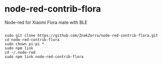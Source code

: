 # node-red-contrib-flora
Node-red for Xiaomi Flora mate with BLE

<code>
sudo git clone https://github.com/ZnakZorro/node-red-contrib-flora.git
cd node-red-contrib-flora
sudo chown pi:pi *
sudo npm link
cd ~/.node-red
sudo npm link node-red-contrib-flora

</code>
